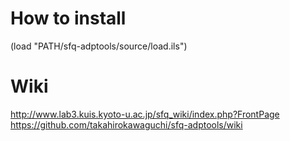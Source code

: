 # How to install
(load "PATH/sfq-adptools/source/load.ils")

# Wiki
http://www.lab3.kuis.kyoto-u.ac.jp/sfq_wiki/index.php?FrontPage
https://github.com/takahirokawaguchi/sfq-adptools/wiki
